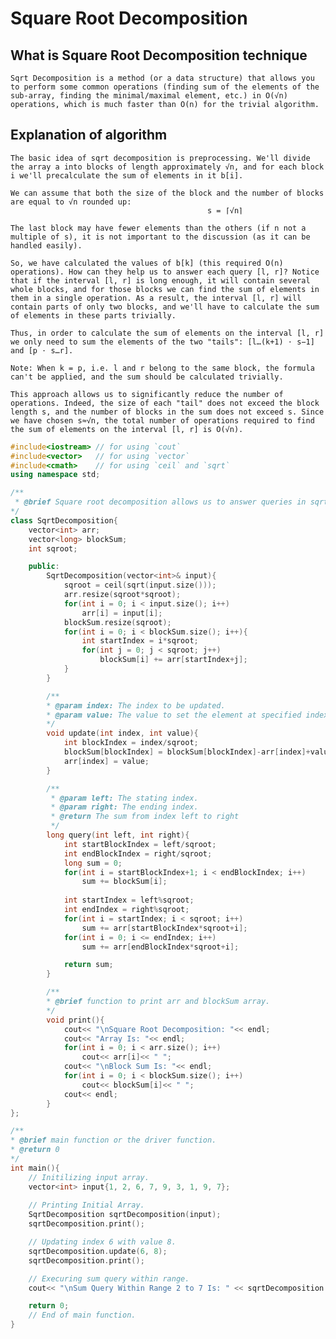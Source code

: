 # **Square Root Decomposition**

## **What is Square Root Decomposition technique**
    Sqrt Decomposition is a method (or a data structure) that allows you to perform some common operations (finding sum of the elements of the sub-array, finding the minimal/maximal element, etc.) in O(√n) operations, which is much faster than O(n) for the trivial algorithm.

## **Explanation of algorithm**
    The basic idea of sqrt decomposition is preprocessing. We'll divide the array a into blocks of length approximately √n, and for each block i we'll precalculate the sum of elements in it b[i].
    
    We can assume that both the size of the block and the number of blocks are equal to √n rounded up:
                                                s = ⌈√n⌉

    The last block may have fewer elements than the others (if n not a multiple of s), it is not important to the discussion (as it can be handled easily).

    So, we have calculated the values of b[k] (this required O(n) operations). How can they help us to answer each query [l, r]? Notice that if the interval [l, r] is long enough, it will contain several whole blocks, and for those blocks we can find the sum of elements in them in a single operation. As a result, the interval [l, r] will contain parts of only two blocks, and we'll have to calculate the sum of elements in these parts trivially.

    Thus, in order to calculate the sum of elements on the interval [l, r] we only need to sum the elements of the two "tails": [l…(k+1) ⋅ s−1] and [p ⋅ s…r].

    Note: When k = p, i.e. l and r belong to the same block, the formula can't be applied, and the sum should be calculated trivially.

    This approach allows us to significantly reduce the number of operations. Indeed, the size of each "tail" does not exceed the block length s, and the number of blocks in the sum does not exceed s. Since we have chosen s≈√n, the total number of operations required to find the sum of elements on the interval [l, r] is O(√n).

```cpp
#include<iostream> // for using `cout`
#include<vector>   // for using `vector`
#include<cmath>    // for using `ceil` and `sqrt`
using namespace std;

/**
 * @brief Square root decomposition allows us to answer queries in sqrt(N) time.
*/
class SqrtDecomposition{
    vector<int> arr;
    vector<long> blockSum;
    int sqroot;

    public:
        SqrtDecomposition(vector<int>& input){
            sqroot = ceil(sqrt(input.size()));
            arr.resize(sqroot*sqroot);
            for(int i = 0; i < input.size(); i++)
                arr[i] = input[i];
            blockSum.resize(sqroot);
            for(int i = 0; i < blockSum.size(); i++){
                int startIndex = i*sqroot;
                for(int j = 0; j < sqroot; j++)
                    blockSum[i] += arr[startIndex+j];
            }
        }

        /**
        * @param index: The index to be updated.
        * @param value: The value to set the element at specified index.
        */
        void update(int index, int value){
            int blockIndex = index/sqroot;
            blockSum[blockIndex] = blockSum[blockIndex]-arr[index]+value;
            arr[index] = value;
        }

        /**
         * @param left: The stating index.
         * @param right: The ending index.
         * @return The sum from index left to right
         */
        long query(int left, int right){
            int startBlockIndex = left/sqroot;
            int endBlockIndex = right/sqroot;
            long sum = 0;
            for(int i = startBlockIndex+1; i < endBlockIndex; i++)
                sum += blockSum[i];
            
            int startIndex = left%sqroot;
            int endIndex = right%sqroot;
            for(int i = startIndex; i < sqroot; i++)
                sum += arr[startBlockIndex*sqroot+i];
            for(int i = 0; i <= endIndex; i++)
                sum += arr[endBlockIndex*sqroot+i];

            return sum;
        }

        /**
        * @brief function to print arr and blockSum array.
        */
        void print(){
            cout<< "\nSquare Root Decomposition: "<< endl;
            cout<< "Array Is: "<< endl;
            for(int i = 0; i < arr.size(); i++)
                cout<< arr[i]<< " ";
            cout<< "\nBlock Sum Is: "<< endl;
            for(int i = 0; i < blockSum.size(); i++)
                cout<< blockSum[i]<< " ";
            cout<< endl;
        }
};

/**
* @brief main function or the driver function.
* @return 0
*/
int main(){
    // Initilizing input array.
    vector<int> input{1, 2, 6, 7, 9, 3, 1, 9, 7};
    
    // Printing Initial Array.
    SqrtDecomposition sqrtDecomposition(input);
    sqrtDecomposition.print();

    // Updating index 6 with value 8.
    sqrtDecomposition.update(6, 8);
    sqrtDecomposition.print();

    // Execuring sum query within range.
    cout<< "\nSum Query Within Range 2 to 7 Is: " << sqrtDecomposition.query(2, 7)<< endl;

    return 0;
    // End of main function.
}
```
